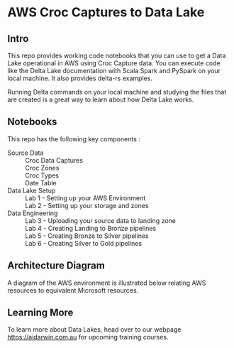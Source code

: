 # AWS Croc Captures to Data Lake

## Intro

This repo provides working code notebooks that you can use to get a Data Lake operational in AWS using Croc Capture data.  You can execute code like the Delta Lake documentation with Scala Spark and PySpark on your local machine. It also provides delta-rs examples.

Running Delta commands on your local machine and studying the files that are created is a great way to learn about how Delta Lake works.

## Notebooks

This repo has the following key components :

<dl>
  <dt>Source Data</dt>
  <dd>Croc Data Captures</dd>
  <dd>Croc Zones</dd>
  <dd>Croc Types</dd>
  <dd>Date Table</dd>
  <dt>Data Lake Setup</dt>
  <dd>Lab 1 - Setting up your AWS Environment</dd>
  <dd>Lab 2 - Setting up your storage and zones</dd>  
  <dt>Data Engineering</dt>
  <dd>Lab 3 - Uploading your source data to landing zone </dd>
  <dd>Lab 4 - Creating Landing to Bronze pipelines</dd>
  <dd>Lab 5 - Creating Bronze to Silver pipelines</dd>
  <dd>Lab 6 - Creating Silver to Gold pipelines</dd>
</dl>

## Architecture Diagram

A diagram of the AWS environment is illustrated below relating AWS resources to equivalent Microsoft resources. 

## Learning More

To learn more about Data Lakes, head over to our webpage https://aidarwin.com.au for upcoming training courses.


